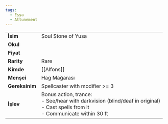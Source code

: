 ```yaml
---
tags:
  - Eşya
  - Attunement
---  
```

  
|  |  |  
|---|---|  
| **İsim** | Soul Stone of Yusa|  
| **Okul** | |  
| **Fiyat** | |  
| **Rarity** | Rare|  
| **Kimde** | [[Alfons]]|  
| **Menşei** | Hag Mağarası|  
| **Gereksinim** | Spellcaster with modifier >= 3|  
| **İşlev** | Bonus action, trance:<br>- See/hear with darkvision (blind/deaf in original)<br>- Cast spells from it<br>- Communicate within 30 ft|  
